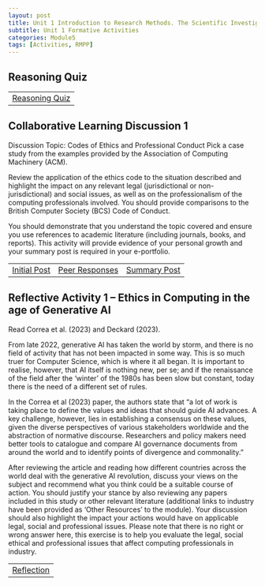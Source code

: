 ```yaml
---
layout: post
title: Unit 1 Introduction to Research Methods. The Scientific Investigation and Ethics in Computing
subtitle: Unit 1 Formative Activities
categories: Module5
tags: [Activities, RMPP]
---
```

<html lang="en">



<body>



<h2>Reasoning Quiz</h2>


<table>
    <tr>
       <td> <a href="../../../../artefacts/RMPP_Unit01_Reasoning Quiz.pdf" target="_blank" class="button large">Reasoning Quiz</a></td> 
    </tr>
</table>

<h2>Collaborative Learning Discussion 1 </h2>
<p>Discussion Topic: Codes of Ethics and Professional Conduct
Pick a case study from the examples provided by the Association of Computing Machinery (ACM).

Review the application of the ethics code to the situation described and highlight the impact on any relevant legal (jurisdictional or non-jurisdictional) and social issues, as well as on the professionalism of the computing professionals involved. You should provide comparisons to the British Computer Society (BCS) Code of Conduct.

You should demonstrate that you understand the topic covered and ensure you use references to academic literature (including journals, books, and reports). This activity will provide evidence of your personal growth and your summary post is required in your e-portfolio.</p>



<table>
    <tr>
      <td> <a href="../../../../artefacts/RMPP-Unit01-InitialPost.pdf" target="_blank" class="button large">Initial Post</a></td> 
       <td> <a href="../../../../artefacts/RMPP-Unit01-Peer_Response.pdf" target="_blank" class="button large">Peer Responses</a></td> 
       <td> <a href="../../../../artefacts/RMPP-Unit01-SummaryPost.pdf" target="_blank" class="button large">Summary Post</a></td> 
    </tr>
</table>

<h2>Reflective Activity 1 – Ethics in Computing in the age of Generative AI </h2>
<p>Read Correa et al. (2023) and Deckard (2023).

From late 2022, generative AI has taken the world by storm, and there is no field of activity that has not been impacted in some way. This is so much truer for Computer Science, which is where it all began. It is important to realise, however, that AI itself is nothing new, per se; and if the renaissance of the field after the ‘winter’ of the 1980s has been slow but constant, today there is the need of a different set of rules.

In the Correa et al (2023) paper, the authors state that “a lot of work is taking place to define the values and ideas that should guide AI advances. A key challenge, however, lies in establishing a consensus on these values, given the diverse perspectives of various stakeholders worldwide and the abstraction of normative discourse. Researchers and policy makers need better tools to catalogue and compare AI governance documents from around the world and to identify points of divergence and commonality.”

After reviewing the article and reading how different countries across the world deal with the generative AI revolution, discuss your views on the subject and recommend what you think could be a suitable course of action. You should justify your stance by also reviewing any papers included in this study or other relevant literature (additional links to industry have been provided as ‘Other Resources’ to the module). Your discussion should also highlight the impact your actions would have on applicable legal, social and professional issues. Please note that there is no right or wrong answer here, this exercise is to help you evaluate the legal, social ethical and professional issues that affect computing professionals in industry.</p>
</body>
<table>
    <tr>
      <td> <a href="../../../../artefacts/RMPP-Unit01-Reflective Activity 1.pdf" target="_blank" class="button large">Reflection</a></td> 
    </tr>
</table>
</html>
